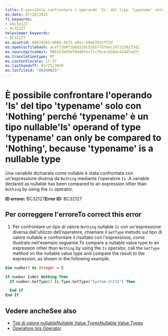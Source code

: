 ```yaml
---
title: È possibile confrontare l'operando 'Is' del tipo 'typename' solo con 'Nothing' perché 'typename' è un tipo nullable
ms.date: 07/20/2015
f1_keywords:
- vbc32127
- bc32127
helpviewer_keywords:
- BC32127
ms.assetid: 68b745b5-8605-4bf3-a6ec-69e67b3cff2d
ms.openlocfilehash: acef71b8f1b6d329c526577b7eec24713382f3d2
ms.sourcegitcommit: 99b153b93bf94d0fecf7c7bcecb58ac424dfa47c
ms.translationtype: MT
ms.contentlocale: it-IT
ms.lasthandoff: 03/25/2020
ms.locfileid: "80249025"
---
```

# <a name="is-operand-of-type-typename-can-only-be-compared-to-nothing-because-typename-is-a-nullable-type"></a><span data-ttu-id="3f030-102">È possibile confrontare l'operando 'Is' del tipo 'typename' solo con 'Nothing' perché 'typename' è un tipo nullable</span><span class="sxs-lookup"><span data-stu-id="3f030-102">'Is' operand of type 'typename' can only be compared to 'Nothing', because 'typename' is a nullable type</span></span>
<span data-ttu-id="3f030-103">Una variabile dichiarata come nullable è stata confrontata con un'espressione diversa da `Nothing` mediante l'operatore `Is` .</span><span class="sxs-lookup"><span data-stu-id="3f030-103">A variable declared as nullable has been compared to an expression other than `Nothing` by using the `Is` operator.</span></span>  
  
 <span data-ttu-id="3f030-104">**ID errore:** BC32127</span><span class="sxs-lookup"><span data-stu-id="3f030-104">**Error ID:** BC32127</span></span>  
  
## <a name="to-correct-this-error"></a><span data-ttu-id="3f030-105">Per correggere l'errore</span><span class="sxs-lookup"><span data-stu-id="3f030-105">To correct this error</span></span>
  
1. <span data-ttu-id="3f030-106">Per confrontare un tipo di valore `Nothing` nullable `Is` con un'espressione diversa dall'utilizzo dell'operatore, chiamare il `GetType` metodo sul tipo di valore nullable e confrontare il risultato con l'espressione, come illustrato nell'esempio seguente.</span><span class="sxs-lookup"><span data-stu-id="3f030-106">To compare a nullable value type to an expression other than `Nothing` by using the `Is` operator, call the `GetType` method on the nullable value type and compare the result to the expression, as shown in the following example.</span></span>  
  
```vb  
Dim number? As Integer = 5  

If number IsNot Nothing Then  
  If number.GetType() Is Type.GetType("System.Int32") Then

  End If  
End If  
```  
  
## <a name="see-also"></a><span data-ttu-id="3f030-107">Vedere anche</span><span class="sxs-lookup"><span data-stu-id="3f030-107">See also</span></span>

- [<span data-ttu-id="3f030-108">Tipi di valore nullableNullable Value Types</span><span class="sxs-lookup"><span data-stu-id="3f030-108">Nullable Value Types</span></span>](../../visual-basic/programming-guide/language-features/data-types/nullable-value-types.md)
- [<span data-ttu-id="3f030-109">Operatore Is</span><span class="sxs-lookup"><span data-stu-id="3f030-109">Is Operator</span></span>](../../visual-basic/language-reference/operators/is-operator.md)
